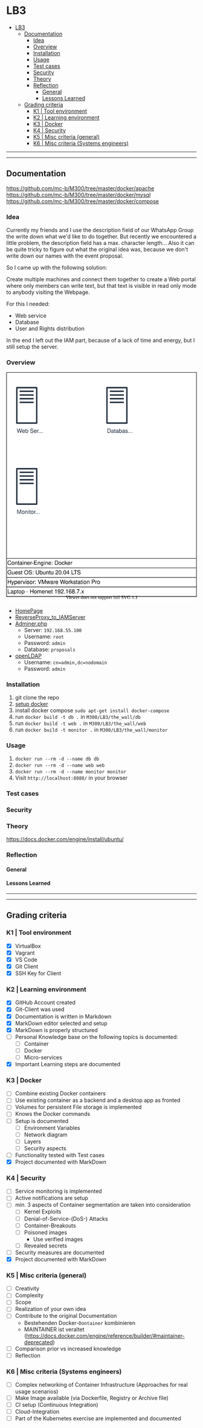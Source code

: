 # LB3
- [LB3](#lb3)
  - [Documentation](#documentation)
    - [Idea](#idea)
    - [Overview](#overview)
    - [Installation](#installation)
    - [Usage](#usage)
    - [Test cases](#test-cases)
    - [Security](#security)
    - [Theory](#theory)
    - [Reflection](#reflection)
      - [General](#general)
      - [Lessons Learned](#lessons-learned)
  - [Grading criteria](#grading-criteria)
    - [K1 | Tool environment](#k1--tool-environment)
    - [K2 | Learning environment](#k2--learning-environment)
    - [K3 | Docker](#k3--docker)
    - [K4 | Security](#k4--security)
    - [K5 | Misc criteria (general)](#k5--misc-criteria-general)
    - [K6 | Misc criteria (Systems engineers)](#k6--misc-criteria-systems-engineers)

---
---

## Documentation
https://github.com/mc-b/M300/tree/master/docker/apache
https://github.com/mc-b/M300/tree/master/docker/mysql
https://github.com/mc-b/M300/tree/master/docker/compose

### Idea
Currently my friends and I use the description field of our WhatsApp Group the write down what we'd like to do together.
But recently we encountered a little problem, the description field has a max. character length...
Also it can be quite tricky to figure out what the original idea was, because we don't write down our names with the event proposal.

So I came up with the following solution:

Create multiple machines and connect them together to create a Web portal where only members can write text, but that text is visible in read only mode to anybody visiting the Webpage.

For this I needed:
- Web service
- Database
- User and Rights distribution

In the end I left out the IAM part, because of a lack of time and energy, but I still setup the server.

### Overview
![A Web-, Database- and IAM-Server](/LB3/assets/architecture_diagram.svg)

- [HomePage](http://localhost:8080/)
- [ReverseProxy_to_IAMServer](http://localhost:8080/iam)
- [Adminer.php](http://localhost:8080/adminer.php)
  - Server: `192.168.55.100`
  - Username: `root`
  - Password: `admin`
  - Database: `proposals`
- [openLDAP](http://localhost:8080/iam/phpldapadmin/)
  - Username: `cn=admin,dc=nodomain`
  - Password: `admin`

### Installation
1. git clone the repo
2. [setup docker](https://docs.docker.com/engine/install/)
3. install docker compose `sudo apt-get install docker-compose`
4. run `docker build -t db .` in `M300/LB3/the_wall/db`
5. run `docker build -t web .` in `M300/LB3/the_wall/web`
6. run `docker build -t monitor .` in `M300/LB3/the_wall/monitor`

### Usage
1. `docker run --rm -d --name db db`
2. `docker run --rm -d --name web web`
3. `docker run --rm -d --name monitor monitor`
4. Visit `http://localhost:8080/` in your browser

### Test cases


### Security


### Theory
https://docs.docker.com/engine/install/ubuntu/  

### Reflection
#### General


#### Lessons Learned


---
---

## Grading criteria
### K1 | Tool environment
- [x] VirtualBox
- [x] Vagrant
- [x] VS Code
- [x] Git Client
- [X] SSH Key for Client
### K2 | Learning environment
- [x] GitHub Account created
- [x] Git-Client was used
- [x] Documentation is written in Markdown
- [x] MarkDown editor selected and setup
- [x] MarkDown is properly structured
- [ ] Personal Knowledge base on the following topics is documented:
  - [ ] Container
  - [ ] Docker
  - [ ] Micro-services
- [x] Important Learning steps are documented
### K3 | Docker
- [ ] Combine existing Docker containers
- [ ] Use existing container as a backend and a desktop app as fronted
- [ ] Volumes for persistent File storage is implemented
- [ ] Knows the Docker commands
- [ ] Setup is documented
  - [ ] Environment Variables
  - [ ] Network diagram
  - [ ] Layers
  - [ ] Security aspects
- [ ] Functionality tested with Test cases
- [X] Project documented with MarkDown
### K4 | Security
- [ ] Service monitoring is implemented
- [ ] Active notifications are setup
- [ ] min. 3 aspects of Container segmentation are taken into consideration
  - [ ] Kernel Exploits
  - [ ] Denial-of-Service-(DoS-) Attacks
  - [ ] Container-Breakouts
  - [ ] Poisoned images
    - Use verified images
  - [ ] Revealed secrets
- [ ] Security measures are documented
- [X] Project documented with MarkDown
### K5 | Misc criteria (general)
- [ ] Creativity
- [ ] Complexity
- [ ] Scope
- [ ] Realization of your own idea
- [ ] Contribute to the original Documentation
  - Bestehenden Docker-`Dontainer` kombinieren
  - MAINTAINER ist veraltet (https://docs.docker.com/engine/reference/builder/#maintainer-deprecated)
- [ ] Comparison prior vs increased knowledge
- [ ] Reflection
### K6 | Misc criteria (Systems engineers)
- [ ] Complex networking of Container Infrastructure (Approaches for real usage scenarios)
- [ ] Make Image available (via Dockerfile, Registry or Archive file)
- [ ] CI setup (Continuous Integration)
- [ ] Cloud-Integration
- [ ] Part of the Kubernetes exercise are implemented and documented

